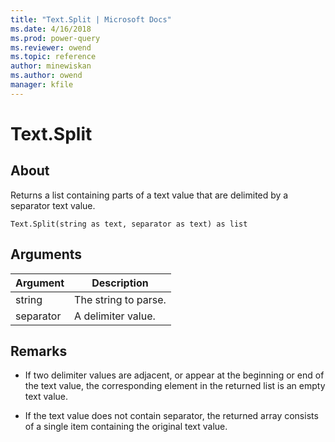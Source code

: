 ```yaml
---
title: "Text.Split | Microsoft Docs"
ms.date: 4/16/2018
ms.prod: power-query
ms.reviewer: owend
ms.topic: reference
author: minewiskan
ms.author: owend
manager: kfile
---
```

# Text.Split

  
## About  
Returns a list containing parts of a text value that are delimited by a separator text value.  
  
```  
Text.Split(string as text, separator as text) as list  
```  
  
## Arguments  
  
|Argument|Description|  
|------------|---------------|  
|string|The string to parse.|  
|separator|A delimiter value.|  
  
## <a name="__toc360788921"></a>Remarks  
  
-   If two delimiter values are adjacent, or appear at the beginning or end of the text value, the corresponding element in the returned list is an empty text value.  
  
-   If the text value does not contain separator, the returned array consists of a single item containing the original text value.  
  

